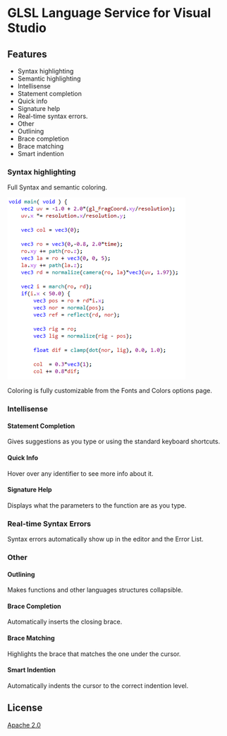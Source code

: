 # GLSL Language Service for Visual Studio

## Features

- Syntax highlighting
 - Semantic highlighting
- Intellisense
 - Statement completion
 - Quick info
 - Signature help
- Real-time syntax errors.
- Other
 - Outlining
 - Brace completion
 - Brace matching
 - Smart indention

### Syntax highlighting
Full Syntax and semantic coloring.

![Coloring](Art/Coloring.png)

Coloring is fully customizable from the Fonts and Colors options page.

### Intellisense
#### Statement Completion
Gives suggestions as you type or using the standard keyboard shortcuts.

#### Quick Info
Hover over any identifier to see more info about it.

#### Signature Help
Displays what the parameters to the function are as you type.

### Real-time Syntax Errors
Syntax errors automatically show up in the editor and the Error List.

### Other
#### Outlining
Makes functions and other languages structures collapsible.

#### Brace Completion
Automatically inserts the closing brace.

#### Brace Matching
Highlights the brace that matches the one under the cursor.

#### Smart Indention
Automatically indents the cursor to the correct indention level.

## License
[Apache 2.0](LICENSE)